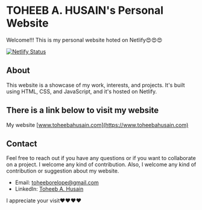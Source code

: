 # TOHEEB A. HUSAIN's Personal Website

Welcome!!!
This is my personal website hoted on Netlify😍😍😍

[![Netlify Status](https://api.netlify.com/api/v1/badges/c151d778-edfa-4bf8-bc48-586002d97f28/deploy-status)](https://app.netlify.com/sites/stellar-torte-ea4f72/deploys)

## About

This website is a showcase of my work, interests, and projects. It's built using HTML, CSS, and JavaScript, and it's hosted on Netlify.

## There is a link below to visit my website

My website [www.toheebahusain.com](https://www.toheebahusain.com)

## Contact

Feel free to reach out if you have any questions or if you want to collaborate on a project. I welcome any kind of contribution. Also, I welcome any kind of contribution or suggestion about my website.

- Email: toheeborelope@gmail.com
- LinkedIn: [Toheeb A. Husain](https://www.linkedin.com/in/toheeb-ajala-husain-a9110b255/)

I appreciate your visit❤️❤️❤️❤️
